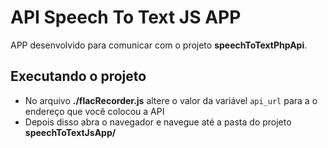 # API Speech To Text JS APP

APP desenvolvido para comunicar com o projeto **speechToTextPhpApi**.

## Executando o projeto
	
 - No arquivo **./flacRecorder.js** altere o valor da variável ```api_url``` para a o endereço que você colocou a API
 - Depois disso abra o navegador e navegue até a pasta do projeto **speechToTextJsApp/**